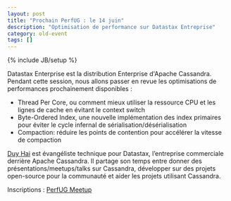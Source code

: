 ```yaml
---
layout: post
title: "Prochain PerfUG : le 14 juin"
description: "Optimisation de performance sur Datastax Entreprise"
category: old-event
tags: []
---
```

{% include JB/setup %}

Datastax Enterprise est la distribution Enterprise d'Apache Cassandra. Pendant cette session, nous allons passer en revue les optimisations de performances prochainement disponibles :

- Thread Per Core, ou comment mieux utiliser la ressource CPU et les lignes de cache en évitant le context switch
- Byte-Ordered Index, une nouvelle implémentation des index primaires pour éviter le cycle infernal de sérialisation/désérialisation
- Compaction: réduire les points de contention pour accélérer la vitesse de compaction

<!-- more -->

[Duy Hai](https://github.com/doanduyhai/) est évangéliste technique pour Datastax, l’entreprise commerciale derrière Apache Cassandra. Il partage son temps entre donner des présentations/meetups/talks sur Cassandra, développer sur des projets open-source pour la communauté et aider les projets utilisant Cassandra.

Inscriptions : [PerfUG Meetup](https://www.meetup.com/fr-FR/PerfUG/events/240359552/)
